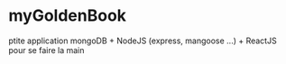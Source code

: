 # myGoldenBook
ptite application mongoDB + NodeJS (express, mangoose ...) + ReactJS pour se faire la main
